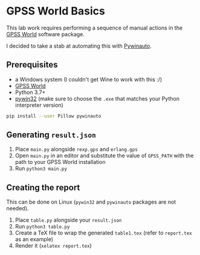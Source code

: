 # GPSS World Basics

This lab work requires performing a sequence of manual actions in
the [GPSS World](http://www.minutemansoftware.com/downloads.asp) software package.

I decided to take a stab at automating this with [Pywinauto](https://pywinauto.github.io/).

## Prerequisites

* a Windows system (I couldn't get Wine to work with this :/)
* [GPSS World](http://www.minutemansoftware.com/downloads.asp)
* Python 3.7+
* [pywin32](https://github.com/mhammond/pywin32/releases) (make sure to choose the `.exe` that matches your Python interpreter version)

```sh
pip install --user Pillow pywinauto
```

## Generating `result.json`

1. Place `main.py` alongside `rexp.gps` and `erlang.gps`
2. Open `main.py` in an editor and substitute the value of `GPSS_PATH` with the path to your GPSS World installation
3. Run `python3 main.py`

## Creating the report

This can be done on Linux (`pywin32` and `pywinauto` packages are not needed).

1. Place `table.py` alongside your `result.json`
2. Run `python3 table.py`
3. Create a TeX file to wrap the generated `table1.tex` (refer to `report.tex` as an example)
4. Render it (`xelatex report.tex`)

